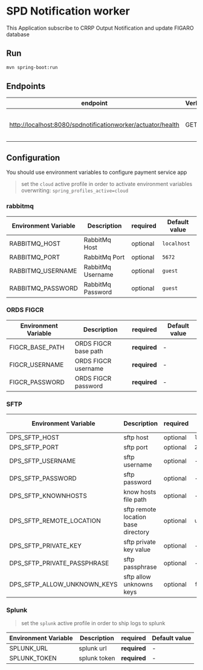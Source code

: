 # SPD Notification worker

This Application subscribe to CRRP Output Notification and update FIGARO database

## Run

```bash
mvn spring-boot:run
```

## Endpoints

| endpoint | Verb | Description |
| --- | --- | --- |
| [http://localhost:8080/spdnotificationworker/actuator/health](http://localhost:8080/dpsnotificationservice/actuator/health) | GET | DPS Notification Service Health |

## Configuration

You should use environment variables to configure payment service app

> set the `cloud` active profile in order to activate environment variables overwriting: `spring_profiles_active=cloud`

### rabbitmq

| Environment Variable  | Description | required | Default value |
| --- | --- | --- | --- |
| RABBITMQ_HOST | RabbitMq Host | optional | `localhost` |
| RABBITMQ_PORT | RabbitMq Port | optional | `5672` |
| RABBITMQ_USERNAME | RabbitMq Username | optional | `guest` |
| RABBITMQ_PASSWORD | RabbitMq Password | optional | `guest` |

### ORDS FIGCR

| Environment Variable  | Description | required | Default value |
| --- | --- | --- | --- |
| FIGCR_BASE_PATH | ORDS FIGCR base path | **required** | - |
| FIGCR_USERNAME | ORDS FIGCR username | **required** | - |
| FIGCR_PASSWORD | ORDS FIGCR password | **required** | - |

### SFTP

| Environment Variable  | Description | required | Default value |
| --- | --- | --- | --- |
| DPS_SFTP_HOST | sftp host | optional | `localhost` |
| DPS_SFTP_PORT | sftp port | optional | `22` |
| DPS_SFTP_USERNAME | sftp username | optional | - |
| DPS_SFTP_PASSWORD | sftp password | optional | - |
| DPS_SFTP_KNOWNHOSTS | know hosts file path | optional | - |
| DPS_SFTP_REMOTE_LOCATION | sftp remote location base directory | optional | `upload` |
| DPS_SFTP_PRIVATE_KEY | sftp private key value | optional | - |
| DPS_SFTP_PRIVATE_PASSPHRASE | sftp passphrase | optional | - |
| DPS_SFTP_ALLOW_UNKNOWN_KEYS | sftp allow unknowns keys | optional | `false` |

### Splunk

> set the `splunk` active profile in order to ship logs to splunk

| Environment Variable  | Description | required | Default value |
| --- | --- | --- | --- |
| SPLUNK_URL | splunk url | **required** | - |
| SPLUNK_TOKEN | splunk token | **required** | - |
